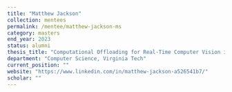 ```yaml
---
title: "Matthew Jackson"
collection: mentees
permalink: /mentee/matthew-jackson-ms
category: masters
end_year: 2023
status: alumni
thesis_title: "Computational Offloading for Real-Time Computer Vision in Unreliable Multi-Tenant Edge Systems"
department: "Computer Science, Virginia Tech"
current_position: ""
website: "https://www.linkedin.com/in/matthew-jackson-a526541b7/"
scholar: ""
---
```

